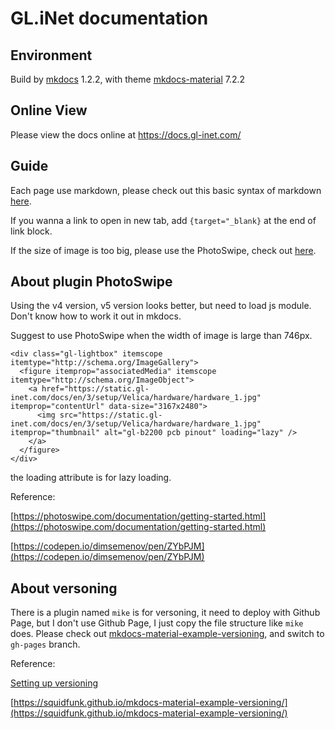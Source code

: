 # GL.iNet documentation

## Environment 

Build by [mkdocs](https://www.mkdocs.org/) 1.2.2, with theme [mkdocs-material](https://squidfunk.github.io/mkdocs-material/) 7.2.2

## Online View

Please view the docs online at https://docs.gl-inet.com/ 

## Guide

Each page use markdown, please check out this basic syntax of markdown [here](https://www.markdownguide.org/basic-syntax/).

If you wanna a link to open in new tab, add `{target="_blank}` at the end of link block.

If the size of image is too big, please use the PhotoSwipe, check out [here](#about-plugin-photoswipe).

## About plugin PhotoSwipe

Using the v4 version, v5 version looks better, but need to load js module. Don't know how to work it out in mkdocs.

Suggest to use PhotoSwipe when the width of image is large than 746px.

```
<div class="gl-lightbox" itemscope itemtype="http://schema.org/ImageGallery">
  <figure itemprop="associatedMedia" itemscope itemtype="http://schema.org/ImageObject">
    <a href="https://static.gl-inet.com/docs/en/3/setup/Velica/hardware/hardware_1.jpg" itemprop="contentUrl" data-size="3167x2480">
      <img src="https://static.gl-inet.com/docs/en/3/setup/Velica/hardware/hardware_1.jpg" itemprop="thumbnail" alt="gl-b2200 pcb pinout" loading="lazy" />
    </a>
  </figure>
</div>
```

the loading attribute is for lazy loading.

Reference:

[https://photoswipe.com/documentation/getting-started.html](https://photoswipe.com/documentation/getting-started.html)

[https://codepen.io/dimsemenov/pen/ZYbPJM](https://codepen.io/dimsemenov/pen/ZYbPJM)

## About versoning

There is a plugin named `mike` is for versoning, it need to deploy with Github Page, but I don't use Github Page, I just copy the file structure like `mike` does. Please check out [mkdocs-material-example-versioning](https://github.com/squidfunk/mkdocs-material-example-versioning), and switch to `gh-pages` branch.

Reference:

[Setting up versioning](https://squidfunk.github.io/mkdocs-material/setup/setting-up-versioning/)

[https://squidfunk.github.io/mkdocs-material-example-versioning/](https://squidfunk.github.io/mkdocs-material-example-versioning/)
